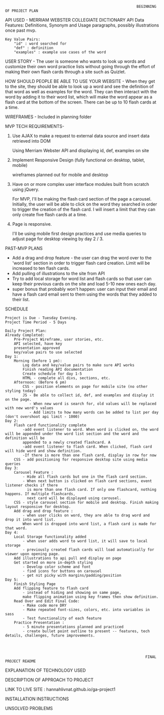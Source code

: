 
                                                                BEGINNING OF PROJECT PLAN

API USED - MERRIAM WEBSTER COLLEGIATE DICTIONARY API
    Data Features: Definitions, Synonym and Usage paragraphs, possibly illustrations once past mvp. 

    Key Value Pairs: 
        "id" : word searched for
        "def" : definition
        "examples" : example use cases of the word


USER STORY - 
The user is someone who wants to look up words and customize their 
own word practice lists without going through the effort of making their
own flash cards through a site such as Quizlet. 

HOW SHOULD PEOPLE BE ABLE TO USE YOUR WEBSITE -
When they get to the site, they should be able to look up a word and see the definition of that word as well as examples for the word. They can then interact with the word by adding it to their word list, which will make the word appear as a flash card at the bottom of the screen. There can be up to 10 flash cards at a time. 

WIREFRAMES - Included in planning folder

MVP TECH REQUIREMENTS- 

1) Use AJAX to make a request to external data source and insert data
retrieved into DOM

    Using Merriam Webster API and displaying id, def, examples on site

2) Implement Responsive Design (fully functional on desktop, tablet, mobile)

    wireframes planned out for mobile and desktop

3) Have on or more complex user interface modules built from scratch using jQuery. 

    For MVP, I'll be making the flash card section of the page a 
    carousel. Initially, the user will be able to click on the word
    they searched in order to trigger the creation of the flash card. 
    I will insert a limit that they can only create five flash cards 
    at a time. 

4) Page is responsive. 

    I'll be using mobile first design practices and use media queries to adjust
    page for desktop viewing by day 2 / 3. 

PAST-MVP PLANS

-   Add a drag and drop feature - the user can drag the word over to the 'word
    list' section in order to trigger flash card creation. Limit 
    will be increased to ten flash cards. 
-   Add pulling of illustrations to the site from API
-   Try to add local storage for word list and flash cards so that 
    user can keep their previous cards on the site and load 5-10 
    new ones each day. 
-   super bonus that probably won't happen: user can input their email and 
    have a flash card email sent to them using the words that they added
    to their list.

SCHEDULE

    Project is Due - Tuesday Evening. 
    Project Time Period - 5 Days

    Daily Project Plan: 
    Already Completed: 
        Pre-Project Wireframe, user stories, etc.
        API selected, have key
        presentation approved
        key/value pairs to use selected
    Day 1: 
        Morning (before 1 pm):
            Log data and key/value pairs to make sure API works
            Finish reading API documentation
            Create schedule for day 1-5
            HTML - complete all divs, sections, etc.
        Afternoon: (Before 6 pm)
            CSS - position elements on page for mobile site (no other styling today)
            JS - Be able to collect id, def, and examples and display it on the page.
               - When new word is search for, old values will be replaced with new word's values
               - Add limits to how many words can be added to list per day (don't overshoot api limit - 1000)
    Day 2: 
        Flash card functionality complete
            -add event listener to word. When word is clicked on, the word will be appended under the word list section and the word and definition will be 
            appended to a newly created flashcard. A
            -add event listener to flash card. When clicked, flash card will hide word and show definition. 
            -If there is more than one flash card, display in row for now
        CSS - add positioning for responsive desktop site using media queries
    Day 3: 
        Carousel Feature : 
            - Hide all flash cards but one in the flash card section. 
            - When next button is clicked on flash card sections, event listener checks if there 
              is more than one flash card. If only one flashcard, nothing happens. If multiple flashcards, 
              next card will be displayed using carousel. 
        CSS - style carousel section for mobile and desktop. Finish making layout responsive for desktop.
        Add drag and drop feature :
            - when user clicks on word, they are able to drag word and drop it into word list. 
            When word is dropped into word list, a flash card is made for that word. 
    Day 4: 
        Local Storage functionality added
            - when user adds word to word list, it will save to local storage
            - previously created flash cards will load automatically for viewer upon opening page.
        Add illustrations to api pull and display on page
        Get started on more in-depth styling
            - Develop color scheme and font
            - find icons for buttons on carousel
            - get nit picky with margins/padding/position
    Day 5: 
        Finish Styling Page
        Add flipping feature to flash card 
            - instead of hiding and showing on same page,
            make flipping animation using key frames then show definition. 
        Read Over and Edit Final Code: 
            - Make code more DRY 
            - Make repeated font-sizes, colors, etc. into variables in sass
            - Test functionality of each feature
        Practice Presentation : 
            - 5 minute presentations planned and practiced
            - create bullet point outline to present -- features, tech details, challenges, future improvements. 




                                                                    FINAL PROJECT README

EXPLANATION OF TECHNOLOGY USED


DESCRIPTION OF APPROACH TO PROJECT


LINK TO LIVE SITE  : hannahlivnat.github.io/ga-project1

INSTALLATION INSTRUCTIONS


UNSOLVED PROBLEMS